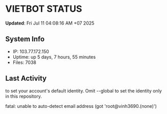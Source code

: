 # VIETBOT STATUS
**Updated**: Fri Jul 11 04:08:16 AM +07 2025

## System Info
- IP: 103.77.172.150
- Uptime: up 5 days, 7 hours, 55 minutes
- Files: 7038

## Last Activity

to set your account's default identity.
Omit --global to set the identity only in this repository.

fatal: unable to auto-detect email address (got 'root@vinh3690.(none)')
